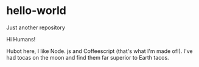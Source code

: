 # hello-world
Just another repository

Hi Humans!

Hubot here, I like Node. js and Coffeescript (that's what I'm made of!).
I've had tocas on the moon and find them far superior to Earth tacos.
